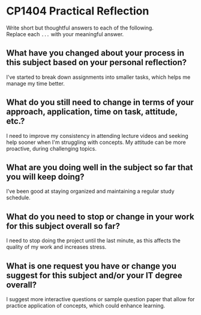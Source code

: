 # CP1404 Practical Reflection

Write short but thoughtful answers to each of the following.  
Replace each `...` with your meaningful answer.

## What have you changed about your process in this subject based on your personal reflection?

I've started to break down assignments into smaller tasks, which helps me manage my time better.


## What do you still need to change in terms of your approach, application, time on task, attitude, etc.?

I need to improve my consistency in attending lecture videos and seeking help sooner when I'm struggling with concepts. My attitude can be more proactive, during challenging topics.

## What are you doing well in the subject so far that you will keep doing?

I’ve been good at staying organized and maintaining a regular study schedule.

## What do you need to stop or change in your work for this subject overall so far?

I need to stop doing the project until the last minute, as this affects the quality of my work and increases stress.


## What is one request you have or change you suggest for this subject and/or your IT degree overall?

I suggest more interactive questions or sample question paper that allow for practice application of concepts, which could enhance learning.

